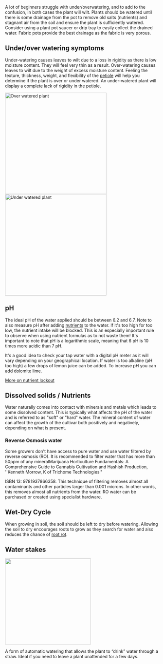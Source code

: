 A lot of beginners struggle with under/overwatering, and to add to the confusion, in both cases the plant will wilt. Plants should be watered until there is some drainage from the pot to remove old salts (nutrients) and stagnant air from the soil and ensure the plant is sufficiently watered. Consider using a plant pot saucer or drip tray to easily collect the drained water. Fabric pots provide the best drainage as the fabric is very porous.


## Under/over watering symptoms ##
Under-watering causes leaves to wilt due to a loss in rigidity as there is low moisture content. They will feel very thin as a result. Over-watering causes leaves to wilt due to the weight of excess moisture content. Feeling the texture, thickness, weight, and flexibility of the [petiole](/Anatomy_of_Cannabis#petiole) will help you determine if the plant is over or under watered. An under-watered plant will display a complete lack of rigidity in the petiole.

<div class="center"> 
<img src='/images/Over-watered.jpg' width='333px' title='Over watered plant'> 
<img src='/images/Under-watered.jpg' width='333px' title='Under watered plant'>
</div>

## pH ##
The ideal pH of the water applied should be between 6.2 and 6.7. Note to also measure pH after adding [nutrients](/Nutrients) to the water. If it's too high for too low, the nutrient intake will be blocked. This is an especially important rule to observe when using nutrient formulas as to not waste them! It's important to note that pH is a logarithmic scale, meaning that 6 pH is 10 times more acidic than 7 pH.

It's a good idea to check your tap water with a digital pH meter as it will vary depending on your geographical location. If water is too alkaline (pH too high) a few drops of lemon juice can be added. To increase pH you can add dolomite lime.

[More on nutrient lockout](/Nutrients#nutrient-lockout)

## Dissolved solids / Nutrients ##
Water naturally comes into contact with minerals and metals which leads to some dissolved content. This is typically what affects the pH of the water and is referred to as "soft" or "hard" water. The mineral content of water can affect the growth of the cultivar both positively and negatively, depending on what is present. 

### Reverse Osmosis water ###
Some growers don't have access to pure water and use water filtered by reverse osmosis (RO). It is recommended to filter water that has more than 50ppm of any mineral<ref>Marijuana Horticulture Fundamentals: A Comprehensive Guide to Cannabis Cultivation and Hashish Production, ''Kenneth Morrow, K of Trichome Technologies''

ISBN 13: 9781937866358</ref>. This technique of filtering removes almost all contaminants and other particles larger than 0.001 microns. In other words, this removes almost all nutrients from the water. RO water can be purchased or created using specialist hardware.

## Wet-Dry Cycle ##
When growing in soil, the soil should be left to dry before watering. Allowing the soil to dry encourages roots to grow as they search for water and also reduces the chance of [root rot](/Diseases).

## Water stakes ##
<img src='/images/WaterStake.jpg' width='282px'>

A form of automatic watering that allows the plant to “drink” water through a straw. Ideal if you need to leave a plant unattended for a few days.
